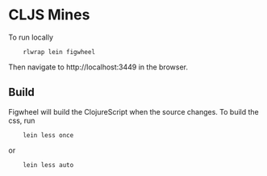 CLJS Mines
==========

To run locally

        rlwrap lein figwheel

Then navigate to http://localhost:3449 in the browser.

Build
-----

Figwheel will build the ClojureScript when the source changes. To build the css, run

        lein less once

or

        lein less auto


